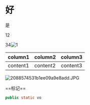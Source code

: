 # 好

是

12

34![1](2)

|column1|column2|column3|
|-|-|-|
|content1|content2|content3|


![2088574531b1ee09a9e8add.JPG](1)

==标记==
```java
public static vo
```

